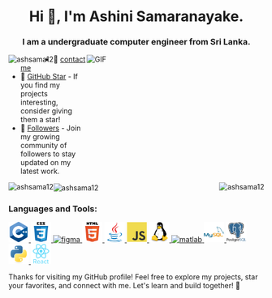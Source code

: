 <h1 align="center">Hi 👋, I'm Ashini Samaranayake.</h1>
<h3 align="center">I am a undergraduate  computer engineer from Sri Lanka.</h3>


  <img align="right" alt="GIF" src="https://github.com/abhisheknaiidu/abhisheknaiidu/blob/master/code.gif?raw=true" width="350" height="230" />
  <p> <img align="left" src="https://komarev.com/ghpvc/?username=ashsama12&label=Profile%20views&color=0e75b6&style=flat" alt="ashsama12" /> </p>
  
  


- 💼 [contact me]( samaranayake@gmail.com ) 
- 🌟 [GitHub Star]( https://github.com/AshSama12) - If you find my projects interesting, consider giving them a star!
- 👥 [Followers]( https://github.com/AshSama12?tab=followers) - Join my growing community of followers to stay updated on my latest work.
 



<p><img align="left" src="https://github-readme-stats.vercel.app/api/top-langs?username=ashsama12&show_icons=true&locale=en&layout=compact&theme=tokyonight" alt="ashsama12" /></p>

<p><img align="right" src="https://github-readme-stats.vercel.app/api?username=ashsama12&show_icons=true&locale=en&theme=tokyonight" alt="ashsama12" /></p>

<p><img align="center" src="https://github-readme-streak-stats.herokuapp.com/?user=ashsama12&&theme=tokyonight" alt="ashsama12" /></p>


<h3 align="left">Languages and Tools:</h3>
<p align="left"> <a href="https://www.w3schools.com/cpp/" target="_blank" rel="noreferrer"> <img src="https://raw.githubusercontent.com/devicons/devicon/master/icons/cplusplus/cplusplus-original.svg" alt="cplusplus" width="40" height="40"/> </a> <a href="https://www.w3schools.com/css/" target="_blank" rel="noreferrer"> <img src="https://raw.githubusercontent.com/devicons/devicon/master/icons/css3/css3-original-wordmark.svg" alt="css3" width="40" height="40"/> </a> <a href="https://www.figma.com/" target="_blank" rel="noreferrer"> <img src="https://www.vectorlogo.zone/logos/figma/figma-icon.svg" alt="figma" width="40" height="40"/> </a> <a href="https://www.w3.org/html/" target="_blank" rel="noreferrer"> <img src="https://raw.githubusercontent.com/devicons/devicon/master/icons/html5/html5-original-wordmark.svg" alt="html5" width="40" height="40"/> </a> <a href="https://www.java.com" target="_blank" rel="noreferrer"> <img src="https://raw.githubusercontent.com/devicons/devicon/master/icons/java/java-original.svg" alt="java" width="40" height="40"/> </a> <a href="https://developer.mozilla.org/en-US/docs/Web/JavaScript" target="_blank" rel="noreferrer"> <img src="https://raw.githubusercontent.com/devicons/devicon/master/icons/javascript/javascript-original.svg" alt="javascript" width="40" height="40"/> </a> <a href="https://www.linux.org/" target="_blank" rel="noreferrer"> <img src="https://raw.githubusercontent.com/devicons/devicon/master/icons/linux/linux-original.svg" alt="linux" width="40" height="40"/> </a> <a href="https://www.mathworks.com/" target="_blank" rel="noreferrer"> <img src="https://upload.wikimedia.org/wikipedia/commons/2/21/Matlab_Logo.png" alt="matlab" width="40" height="40"/> </a> <a href="https://www.mysql.com/" target="_blank" rel="noreferrer"> <img src="https://raw.githubusercontent.com/devicons/devicon/master/icons/mysql/mysql-original-wordmark.svg" alt="mysql" width="40" height="40"/> </a> <a href="https://www.postgresql.org" target="_blank" rel="noreferrer"> <img src="https://raw.githubusercontent.com/devicons/devicon/master/icons/postgresql/postgresql-original-wordmark.svg" alt="postgresql" width="40" height="40"/> </a> <a href="https://www.python.org" target="_blank" rel="noreferrer"> <img src="https://raw.githubusercontent.com/devicons/devicon/master/icons/python/python-original.svg" alt="python" width="40" height="40"/> </a> <a href="https://reactjs.org/" target="_blank" rel="noreferrer"> <img src="https://raw.githubusercontent.com/devicons/devicon/master/icons/react/react-original-wordmark.svg" alt="react" width="40" height="40"/> </a> </p>

Thanks for visiting my GitHub profile! Feel free to explore my projects, star your favorites, and connect with me. 
Let's learn and build together! 🚀
 




